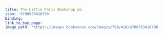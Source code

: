 ```yaml
---
title: The Little Paris Bookshop pb
isbn: '9780553418798'
binding:
link_to_buy_page:
image_path: 'https://images.booksense.com/images/798/418/9780553418798.jpg'
---
```



